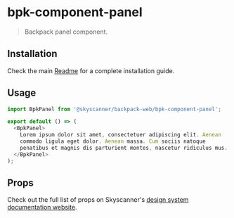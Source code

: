 # bpk-component-panel

> Backpack panel component.

## Installation

Check the main [Readme](https://github.com/skyscanner/backpack#usage) for a complete installation guide.

## Usage

```js
import BpkPanel from '@skyscanner/backpack-web/bpk-component-panel';

export default () => (
  <BpkPanel>
    Lorem ipsum dolor sit amet, consectetuer adipiscing elit. Aenean
    commodo ligula eget dolor. Aenean massa. Cum sociis natoque
    penatibus et magnis dis parturient montes, nascetur ridiculus mus.
  </BpkPanel>
);
```

## Props

Check out the full list of props on Skyscanner's [design system documentation website](https://www.skyscanner.design/latest/components/panel/web-Fdi792ym#section-props-cc).
